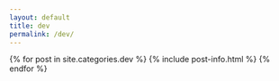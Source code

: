 ```yaml
---
layout: default
title: dev
permalink: /dev/
---
```


{% for post in site.categories.dev %}
{% include post-info.html %}
{% endfor %}